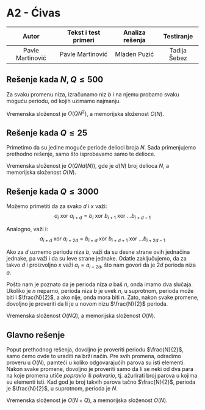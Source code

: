 ﻿# A2 - Ćivas

| Autor | Tekst i test primeri | Analiza rеšenja | Testiranje |
|:-:|:-:|:-:|:-:|
| Pavle Martinović | Pavle Martinović | Mladen Puzić | Tadija Šebez |

## Rešenje kada $N, Q \leq 500$
Za svaku promenu niza, izračunamo niz $b$ i na njemu probamo svaku moguću periodu, od kojih uzimamo najmanju. 

Vremenska složenost je $O(QN^2)$,  a memorijska složenost $O(N)$.  

## Rešenje kada $Q \leq 25$
Primetimo da su jedine moguće periode delioci broja $N$. Sada primenjujemo prethodno rešenje, samo što isprobavamo samo te delioce.

Vremenska složenost je $O(QNd(N))$, gde je $d(N)$ broj delioca $N$, a memorijska složenost $O(N)$.

## Rešenje kada $Q \leq 3000$ 
Možemo primetiti da za svako $d$ i $x$ važi: 
$$
a_i \text{ xor } a_{i+d} = b_i \text{ xor } b_{i+1} \text{ xor } \ldots b_{i+d-1}
$$

Analogno, važi i:
$$
a_{i+d} \text{ xor } a_{i+2d} = b_{i+d} \text{ xor } b_{i+d+1} \text{ xor } \ldots b_{i+2d-1}
$$

Ako za $d$ uzmemo periodu niza $b$, važi da su desne strane ovih jednačina jednake, pa važi i da su leve strane jednake. Odatle zaključujemo, da za takvo $d$ i proizvoljno $x$ važi $a_i = a_{i+2d}$,  što nam govori da je $2d$ perioda niza $a$. 

Pošto nam je poznato da je perioda niza $a$ baš $n$, onda imamo dva slučaja. Ukoliko je $n$ neparno, perioda niza $b$ je uvek $n$, u suprotnom, perioda može biti i $\frac{N}{2}$, a ako nije, onda mora biti $n$. Zato, nakon svake promene, dovoljno je proveriti da li je u novom nizu $\frac{N}{2}$ perioda. 

Vremenska složenost $O(NQ)$, a memorijska složenost $O(N)$.

## Glavno rešenje
Poput prethodnog rešenja, dovoljno je proveriti periodu $\frac{N}{2}$, samo ćemo ovde to uraditi na brži način. Pre svih promena, odradimo proveru u $O(N)$, pamteći u koliko odgovarajućih parova su isti elementi. Nakon svake promene, dovoljno je proveriti samo da li se neki od dva para na koje promena utiče *popravio* ili *pokvario*, tj. ažurirati broj parova u kojima su elementi isti. Kad god je broj takvih parova tačno $\frac{N}{2}$, perioda je $\frac{N}{2}$, u suprotnom, perioda je $N$. 

Vremenska složenost je $O(N+Q)$, a memorijska složenost $O(N)$.

